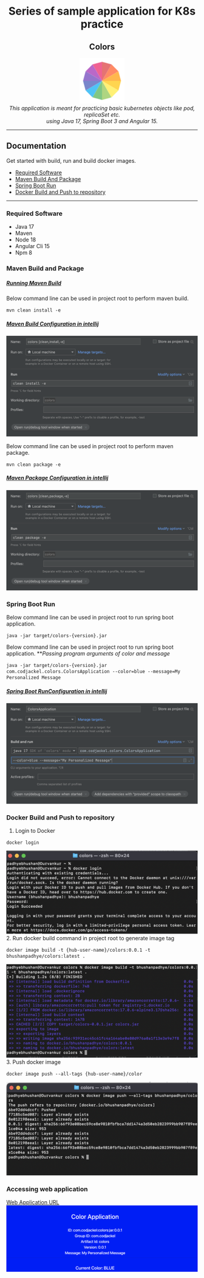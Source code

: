 <h1 align="center">Series of sample application for K8s practice</h1>
<h2 align="center">Colors</h2>

<p align="center">
  <img src="./colors-logo.png" alt="colors-logo" width="120px" height="120px"/>
  <br>
  <i>This application is meant for practicing basic kubernetes objects like pod, replicaSet etc.
    <br> using Java 17, Spring Boot 3 and Angular 15.</i>
  <br>
</p>
<hr/>

## Documentation

Get started with build, run and build docker images.

- [Required Software](#required-software)
- [Maven Build And Package](#maven-build-and-package)
- [Spring Boot Run](#spring-boot-run)
- [Docker Build and Push to repository](#docker-build-and-push-to-repository)

<hr/>

### Required Software
- Java 17
- Maven
- Node 18
- Angular Cli 15
- Npm 8

### Maven Build and Package

<h5 style="text-decoration: underline">Running Maven Build</h5>

Below command line can be used in project root to perform maven build.
<pre><code>mvn clean install -e</code></pre>

<h5 style="text-decoration: underline">Maven Build Configuration in intellij</h5>
<img src="screenshots/maven-build-intellij.png" alt="maven-build-intellij">

Below command line can be used in project root to perform maven package.
<pre><code>mvn clean package -e</code></pre>

<h5 style="text-decoration: underline">Maven Package Configuration in intellij</h5>
<img src="screenshots/maven-package-intellij.png" alt="maven-package-intellij">

### Spring Boot Run

Below command line can be used in project root to run spring boot application.
<pre><code>java -jar target/colors-{version}.jar</code></pre>

Below command line can be used in project root to run spring boot application.
**<i>Passing program arguments of color and message</i>
<pre><code>java -jar target/colors-{version}.jar com.codjackel.colors.ColorsApplication --color=blue --message=My Personalized Message</code></pre>

<h5 style="text-decoration: underline">Spring Boot RunConfiguration in intellij</h5>
<img src="screenshots/spring-boot-run-intellij.png" alt="spring-boot-run-intellij">

### Docker Build and Push to repository

1. Login to Docker
<pre><code>docker login</code></pre>
<img src="screenshots/docker-login.png" alt="docker-login">
2. Run docker build command in project root to generate image tag
<pre><code>docker image build -t {hub-user-name}/colors:0.0.1 -t bhushanpadhye/colors:latest .</code></pre>
<img src="screenshots/docker-image-build.png" alt="docker-image-build">
3. Push docker image
<pre><code>docker image push --all-tags {hub-user-name}/color</code></pre>
<img src="screenshots/docker-image-push.png" alt="docker-image-push">

### Accessing web application

[Web Application URL](http://localhost:8080)
<img src="screenshots/Web-UI.png" alt="Web-UI">

